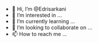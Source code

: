 - 👋 Hi, I’m @Edrisarkani
- 👀 I’m interested in ...
- 🌱 I’m currently learning ...
- 💞️ I’m looking to collaborate on ...
- 📫 How to reach me ...

<!---
Edrisarkani/Edrisarkani is a ✨ special ✨ repository because its `README.md` (this file) appears on your GitHub profile.
You can click the Preview link to take a look at your changes.
--->
